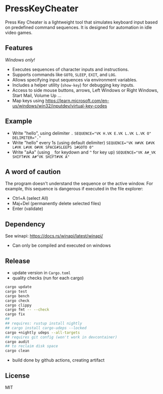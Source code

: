 # PressKeyCheater

Press Key Cheater is a lightweight tool that simulates keyboard input based on predefined command sequences. 
It is designed for automation in idle video games.

## Features

*Windows only!*

- Executes sequences of character inputs and instructions.
- Supports commands like `GOTO`, `SLEEP`, `EXIT`, and `LOG`.
- Allows specifying input sequences via environment variables.
- Includes a helper utility (`show-key`) for debugging key inputs.
- Access to side mouse buttons, arrows, Left Windows or Right Windows, Start Mail, Volume Up ...
- Map keys using https://learn.microsoft.com/en-us/windows/win32/inputdev/virtual-key-codes

## Example

- Write "hello", using delimiter `.`
`SEQUENCE="VK H.VK E.VK L.VK L.VK O" DELIMITER="."`
- Write "hello" every 1s (using default delimiter)
`SEQUENCE="VK H#VK E#VK L#VK L#VK O#VK SPACE#SLEEPS 1#GOTO 0"`
- Write "aAa" (using `_` for keydown and `^` for key up)
`SEQUENCE="VK A#_VK SHIFT#VK A#^VK SHIFT#VK A"`

## A word of caution

The program doesn't understand the sequence or the active window. For example, this sequence is dangerous if executed in the file explorer:
- Ctrl+A (select All)
- Maj+Del (permanently delete selected files)
- Enter (validate)

## Dependency

See winapi: https://docs.rs/winapi/latest/winapi/
- Can only be compiled and executed on windows

## Release

- update version in `Cargo.toml`
- quality checks (run for each cargo)
```bash
cargo update
cargo test
cargo bench
cargo check
cargo clippy
cargo fmt -- --check
cargo fix
##
## requires: rustup install nightly
## cargo install cargo-udeps --locked 
cargo +nightly udeps --all-targets
## requires git config (won't work in devcontainer)
cargo audit
## to reclaim disk space
cargo clean
```
- build done by github actions, creating artifact

## License

MIT